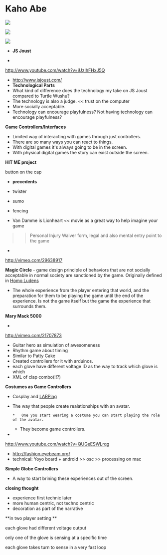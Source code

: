 # Kaho Abe

![](https://hackpad-attachments.s3.amazonaws.com/hackpad.com_IctE1RziQQi_p.77541_1398713098122_20140428_150611.jpg)

![](https://hackpad-attachments.s3.amazonaws.com/hackpad.com_IctE1RziQQi_p.77541_1398713188563_20140428_150745.jpg)

![](https://hackpad-attachments.s3.amazonaws.com/hackpad.com_IctE1RziQQi_p.77541_1398713277714_20140428_150953.jpg)

*   **JS Joust**

*

[](http://www.youtube.com/watch?v=iUzIhFHxJ5Q)http://www.youtube.com/watch?v=iUzIhFHxJ5Q

*   [](http://www.jsjoust.com/)http://www.jsjoust.com/
*   **Technological Parts**
*   What kind of difference does the technology my take on JS Joust compared to Turtle Wushu?
*   The technology is also a judge. << trust on the computer
*   More socially acceptable.
*   Technology can encourage playfulness? Not having technology can encourage playfulness?

**Game Controllers/Interfaces**

*   Limited way of interacting with games through just controllers.
*   There are so many ways you can react to things.
*   With digital games it's always going to be in the screen.
*   With physical digital games the story can exist outside the screen.

**HIT ME project**

button on the cap

*   **precedents**

*   twister
*   sumo
*   fencing
*   Van Damme is Lionheart << movie as a great way to help imagine your game

>> Personal Injury Waiver form, legal and also mental entry point to the game

*

[](http://vimeo.com/29638917)http://vimeo.com/29638917

**Magic Circle** - game design principle of behaviors that are not socially acceptable in normal society are sanctioned by the game. Originally defined in [Homo Ludens](https://en.wikipedia.org/wiki/Homo_Ludens_(book))

*   The whole experience from the player entering that world, and the preparation for them to be playing the game until the end of the experience. Is not the game itself but the game the experience that surrounds them. 

**Mary Mack 5000**

*

[](http://vimeo.com/21707873)http://vimeo.com/21707873

*   Guitar hero as simulation of awesomeness
*   Rhythm game about timing
*   Similar to Patty Cake
*   Created controllers for it with arduinos.
*   each glove have different voltage ID as the way to track which glove is which
*   XML of clap combo(!!?)

**Costumes as Game Controllers**

*   Cosplay and [LARPing](http://en.wikipedia.org/wiki/Live_action_role-playing_game)
*   The way that people create realationships with an avatar.

        *   One you start wearing a costume you can start playing the role of the avatar.
    *   They become game controllers.

*

[](http://www.youtube.com/watch?v=QUGeESWLrqg)http://www.youtube.com/watch?v=QUGeESWLrqg

*   [](http://fashion.eyebeam.org/)http://fashion.eyebeam.org/
*   technical: Yoyo board + android >> osc >> processing on mac

**Simple Globe Controllers**

*   A way to start brining these experiences out of the screen.

**closing thought**

*   experience first technic later
*   more human centric, not techno centric
*   decoration as part of the narrative

**in two player setting **

each glove had different voltage output

only one of the glove is sensing at a specific time

each glove takes turn to sense in a very fast loop